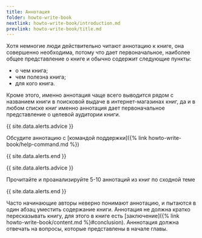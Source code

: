 ```yaml
---
title: Аннотация
folder: howto-write-book
nextlink: howto-write-book/introduction.md
prevlink: howto-write-book/title.md
---
```


Хотя немногие люди действительно читают аннотацию к книге, она
совершенно необходима, потому что дает первоначальное, наиболее общее
представление о книге и обычно содержит следующие пункты:
- о чем книга;
- чем полезна книга;
- для кого книга.

Кроме этого, именно аннотация чаще всего выводится рядом с названием
книги в поисковой выдаче в интернет-магазинах книг, да и в любом
списке книг именно аннотация дает первоначальное представление о
целевой аудитории книги.

{{ site.data.alerts.advice }}

Обсудите аннотацию с [командой поддержки]({% link
howto-write-book/help-command.md %})

{{ site.data.alerts.end }}

{{ site.data.alerts.advice }}

Прочитайте и проанализируйте 5-10 аннотаций из книг по сходной теме

{{ site.data.alerts.end }}

Часто начинающие авторы неверно понимают аннотацию, и пытаются в один
абзац уместить содержание книги.  Аннотация не должна кратко
пересказывать книгу, для этого в книге есть [заключение]({% link
howto-write-book/content.md %}#conclusion).  Анннотация должна
отвечать на вопросы, которые представлены в начале главы.

